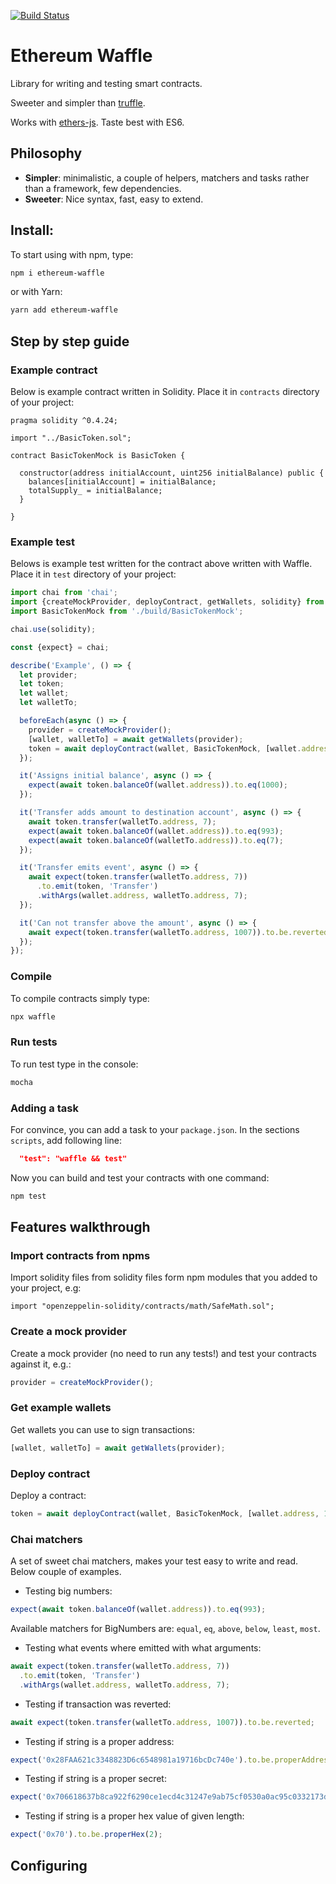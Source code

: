 [![Build Status](https://travis-ci.com/EthWorks/Waffle.svg?token=xjj4U84eSFwEsYLTc5Qe&branch=master)](https://travis-ci.com/EthWorks/Waffle)

# Ethereum Waffle
Library for writing and testing smart contracts.

Sweeter and simpler than [truffle](https://github.com/trufflesuite/truffle).

Works with [ethers-js](https://github.com/ethers-io/ethers.js/). Taste best with ES6.

## Philosophy
* __Simpler__: minimalistic, a couple of helpers, matchers and tasks rather than a framework, few dependencies.
* __Sweeter__: Nice syntax, fast, easy to extend.

## Install:
To start using with npm, type:
```sh
npm i ethereum-waffle
```

or with Yarn:
```sh
yarn add ethereum-waffle
```

## Step by step guide

### Example contract
Below is example contract written in Solidity. Place it in `contracts` directory of your project:

```solidity
pragma solidity ^0.4.24;

import "../BasicToken.sol";

contract BasicTokenMock is BasicToken {

  constructor(address initialAccount, uint256 initialBalance) public {
    balances[initialAccount] = initialBalance;
    totalSupply_ = initialBalance;
  }

}
```

### Example test
Belows is example test written for the contract above written with Waffle. Place it in `test` directory of your project:

```js
import chai from 'chai';
import {createMockProvider, deployContract, getWallets, solidity} from 'ethereum-waffle';
import BasicTokenMock from './build/BasicTokenMock';

chai.use(solidity);

const {expect} = chai;

describe('Example', () => {
  let provider;
  let token;
  let wallet;
  let walletTo;

  beforeEach(async () => {
    provider = createMockProvider();
    [wallet, walletTo] = await getWallets(provider);
    token = await deployContract(wallet, BasicTokenMock, [wallet.address, 1000]);
  });

  it('Assigns initial balance', async () => {
    expect(await token.balanceOf(wallet.address)).to.eq(1000);
  });

  it('Transfer adds amount to destination account', async () => {
    await token.transfer(walletTo.address, 7);
    expect(await token.balanceOf(wallet.address)).to.eq(993);
    expect(await token.balanceOf(walletTo.address)).to.eq(7);
  });

  it('Transfer emits event', async () => {
    await expect(token.transfer(walletTo.address, 7))
      .to.emit(token, 'Transfer')
      .withArgs(wallet.address, walletTo.address, 7);
  });

  it('Can not transfer above the amount', async () => {
    await expect(token.transfer(walletTo.address, 1007)).to.be.reverted;
  });
});
```

### Compile
To compile contracts simply type:
```sh
npx waffle
```

### Run tests
To run test type in the console:
```sh
mocha
```

### Adding a task
For convince, you can add a task to your `package.json`. In the sections `scripts`, add following line:
```json
  "test": "waffle && test"
```

Now you can build and test your contracts with one command:
```sh
npm test
```

## Features walkthrough

### Import contracts from npms
Import solidity files from solidity files form npm modules that you added to your project, e.g:
```
import "openzeppelin-solidity/contracts/math/SafeMath.sol";
```

### Create a mock provider
Create a mock provider (no need to run any tests!) and test your contracts against it, e.g.:
```js
provider = createMockProvider();
```

### Get example wallets
Get wallets you can use to sign transactions:
```js
[wallet, walletTo] = await getWallets(provider);
```

### Deploy contract
Deploy a contract:
```js
token = await deployContract(wallet, BasicTokenMock, [wallet.address, 1000]);
```

### Chai matchers
A set of sweet chai matchers, makes your test easy to write and read. Below couple of examples.

* Testing big numbers:
```js
expect(await token.balanceOf(wallet.address)).to.eq(993);
```
Available matchers for BigNumbers are: `equal`, `eq`, `above`, `below`, `least`, `most`.

* Testing what events where emitted with what arguments:
```js
await expect(token.transfer(walletTo.address, 7))
  .to.emit(token, 'Transfer')
  .withArgs(wallet.address, walletTo.address, 7);
```

* Testing if transaction was reverted:
```js
await expect(token.transfer(walletTo.address, 1007)).to.be.reverted;
```

* Testing if string is a proper address:
```js
expect('0x28FAA621c3348823D6c6548981a19716bcDc740e').to.be.properAddress;
```

* Testing if string is a proper secret:
```js
expect('0x706618637b8ca922f6290ce1ecd4c31247e9ab75cf0530a0ac95c0332173d7c5').to.be.properPrivateKey;
```

* Testing if string is a proper hex value of given length:
```js
expect('0x70').to.be.properHex(2);
```


## Configuring